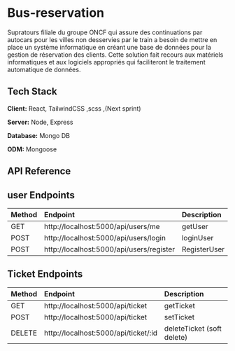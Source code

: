 # Bus-reservation
Supratours filiale du groupe ONCF qui assure des continuations par autocars pour les villes non desservies par le train a besoin de mettre en place un système informatique en créant une base de données pour la gestion de réservation des clients.
Cette solution fait recours aux matériels informatiques et aux logiciels appropriés qui faciliteront le traitement automatique de données.

## Tech Stack

**Client:** React, TailwindCSS ,scss ,(Next sprint)

**Server:** Node, Express

**Database:** Mongo DB 

**ODM:** Mongoose

## API Reference

## user Endpoints

| Method    | Endpoint     | Description                |
| :-------- | :------- | :------------------------- |
| GET | http://localhost:5000/api/users/me | getUser |
| POST | http://localhost:5000/api/users/login | loginUser |
| POST | http://localhost:5000/api/users/register | RegisterUser |

## Ticket Endpoints

| Method    | Endpoint     | Description                |
| :-------- | :------- | :------------------------- |
| GET | http://localhost:5000/api/ticket | getTicket |
| POST | http://localhost:5000/api/ticket | setTicket |
| DELETE | http://localhost:5000/api/ticket/:id | deleteTicket (soft delete) |